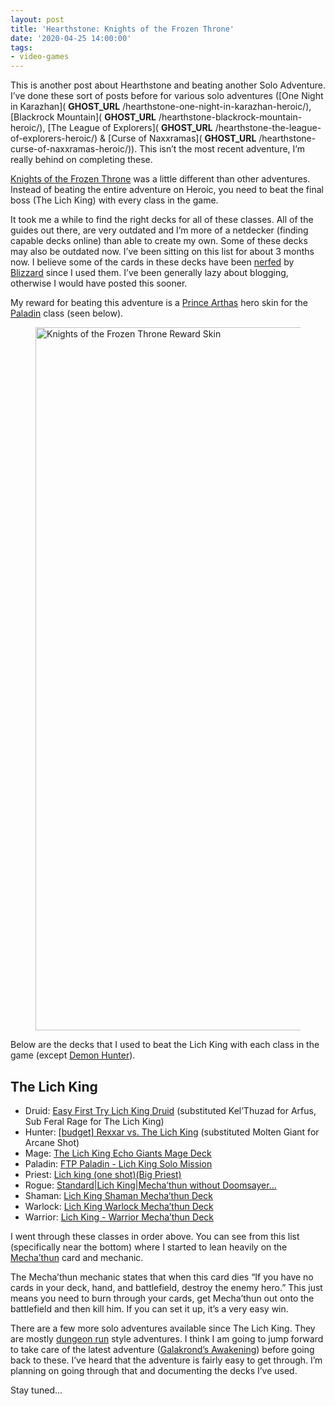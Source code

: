 ```yaml
---
layout: post
title: 'Hearthstone: Knights of the Frozen Throne'
date: '2020-04-25 14:00:00'
tags:
- video-games
---
```


This is another post about Hearthstone and beating another Solo Adventure. I’ve done these sort of posts before for various solo adventures ([One Night in Karazhan]( __GHOST_URL__ /hearthstone-one-night-in-karazhan-heroic/), [Blackrock Mountain]( __GHOST_URL__ /hearthstone-blackrock-mountain-heroic/), [The League of Explorers]( __GHOST_URL__ /hearthstone-the-league-of-explorers-heroic/) & [Curse of Naxxramas]( __GHOST_URL__ /hearthstone-curse-of-naxxramas-heroic/)). This isn’t the most recent adventure, I’m really behind on completing these.

[Knights of the Frozen Throne](https://hearthstone.gamepedia.com/Knights_of_the_Frozen_Throne) was a little different than other adventures. Instead of beating the entire adventure on Heroic, you need to beat the final boss (The Lich King) with every class in the game.

It took me a while to find the right decks for all of these classes. All of the guides out there, are very outdated and I’m more of a netdecker (finding capable decks online) than able to create my own. Some of these decks may also be outdated now. I’ve been sitting on this list for about 3 months now. I believe some of the cards in these decks have been [nerfed](https://en.wikipedia.org/wiki/Game_balance#Nerf) by [Blizzard](https://www.blizzard.com/) since I used them. I’ve been generally lazy about blogging, otherwise I would have posted this sooner.

My reward for beating this adventure is a [Prince Arthas](https://hearthstone.gamepedia.com/Prince_Arthas) hero skin for the [Paladin](https://hearthstone.gamepedia.com/Paladin) class (seen below).

<figure class="kg-card kg-image-card"><img src="https://digitalpress.fra1.cdn.digitaloceanspaces.com/hfheij5/2022/08/prince-arthas-hero.png" class="kg-image" alt="Knights of the Frozen Throne Reward Skin" loading="lazy" width="2436" height="1125"></figure>

Below are the decks that I used to beat the Lich King with each class in the game (except [Demon Hunter](https://hearthstone.gamepedia.com/Demon_Hunter)).

## The Lich King

- Druid: [Easy First Try Lich King Druid](https://www.hearthpwn.com/decks/917300-easy-first-try-lich-king-druid) (substituted Kel’Thuzad for Arfus, Sub Feral Rage for The Lich King)
- Hunter: [[budget] Rexxar vs. The Lich King](https://www.hearthpwn.com/decks/917988-budget-rexxar-vs-the-lich-king) (substituted Molten Giant for Arcane Shot)
- Mage: [The Lich King Echo Giants Mage Deck](https://www.icy-veins.com/hearthstone/the-lich-king-echo-giants-mage-deck)
- Paladin: [FTP Paladin - Lich King Solo Mission](https://www.hearthpwn.com/decks/1286704-ftp-paladin-lich-king-solo-mission)
- Priest: [Lich king (one shot)(Big Priest)](https://www.hearthpwn.com/decks/917277-lich-king-one-shot-big-priest)
- Rogue: [Standard|Lich King|Mecha’thun without Doomsayer…](https://www.hearthpwn.com/decks/1311245-standard-lich-king-mechathun-without-doomsayer)
- Shaman: [Lich King Shaman Mecha’thun Deck](https://www.hearthpwn.com/decks/1328963-lich-king-shaman-mechathun-deck)
- Warlock: [Lich King Warlock Mecha’thun Deck](https://www.hearthpwn.com/decks/1328876-lich-king-warlock-mechathun-deck)
- Warrior: [Lich King - Warrior Mecha’thun Deck](https://www.hearthpwn.com/decks/1328798-lich-king-warrior-mechathun-deck)

I went through these classes in order above. You can see from this list (specifically near the bottom) where I started to lean heavily on the [Mecha’thun](https://www.hearthpwn.com/cards/89877-mechathun) card and mechanic.

The Mecha’thun mechanic states that when this card dies “If you have no cards in your deck, hand, and battlefield, destroy the enemy hero.” This just means you need to burn through your cards, get Mecha’thun out onto the battlefield and then kill him. If you can set it up, it’s a very easy win.

There are a few more solo adventures available since The Lich King. They are mostly [dungeon run](https://hearthstone.gamepedia.com/Dungeon_Run) style adventures. I think I am going to jump forward to take care of the latest adventure ([Galakrond’s Awakening](https://hearthstone.gamepedia.com/Galakrond%27s_Awakening)) before going back to these. I’ve heard that the adventure is fairly easy to get through. I’m planning on going through that and documenting the decks I’ve used.

Stay tuned…

